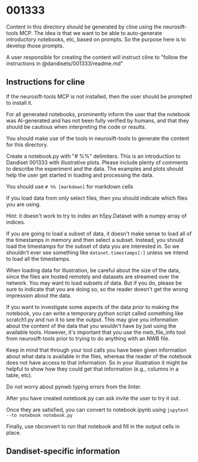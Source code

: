 # 001333

Content in this directory should be generated by cline using the neurosift-tools MCP. The idea is that we want to be able to auto-generate introductory notebooks, etc, based on prompts. So the purpose here is to develop those prompts.

A user responsible for creating the content will instruct cline to "follow the instructions in @dandisets/001333/readme.md"

## Instructions for cline

If the neurosift-tools MCP is not installed, then the user should be prompted to install it.

For all generated notebooks, prominently inform the user that the notebook was AI-generated and has not been fully verified by humans, and that they should be cautious when interpreting the code or results.

You should make use of the tools in neurosift-tools to generate the content for this directory.

Create a notebook.py with "# %%" delimiters. This is an introduction to Dandiset 001333 with illustrative plots. Please include plenty of comments to describe the experiment and the data. The examples and plots should help the user get started in loading and processing the data.

You should use `# %% [markdown]` for markdown cells

If you load data from only select files, then you should indicate which files you are using.

Hint: it doesn't work to try to index an h5py.Dataset with a numpy array of indices.

If you are going to load a subset of data, it doesn't make sense to load all of the timestamps in memory and then select a subset. Instead, you should load the timestamps for the subset of data you are interested in. So we shouldn't ever see something like `dataset.timestamps[:]` unless we intend to load all the timestamps.

When loading data for illustration, be careful about the size of the data, since the files are hosted remotely and datasets are streamed over the network. You may want to load subsets of data. But if you do, please be sure to indicate that you are doing so, so the reader doesn't get the wrong impression about the data.

If you want to investigate some aspects of the data prior to making the notebook, you can write a temporary python script called something like scratch1.py and run it to see the output. This may give you information about the content of the data that you wouldn't have by just using the available tools. However, it's important that you use the nwb_file_info tool from neurosift-tools prior to trying to do anything with an NWB file.

Keep in mind that through your tool calls you have been given information about what data is available in the files, whereas the reader of the notebook does not have access to that information. So in your illustration it might be helpful to show how they could get that information (e.g., columns in a table, etc).

Do not worry about pynwb typing errors from the linter.

After you have created notebook.py can ask invite the user to try it out.

Once they are satisfied, you can convert to notebook.ipynb using `jupytext --to notebook notebook.py`

Finally, use nbconvert to run that notebook and fill in the output cells in place.

## Dandiset-specific information

